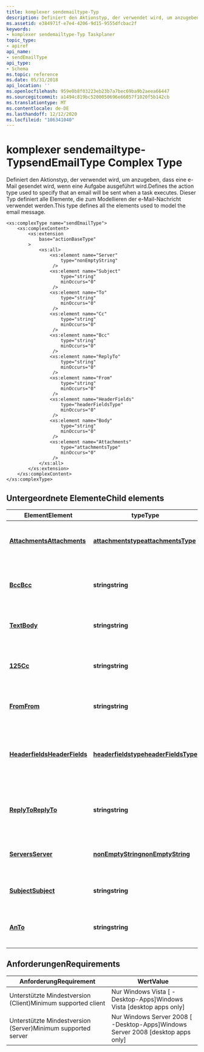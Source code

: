 ```yaml
---
title: komplexer sendemailtype-Typ
description: Definiert den Aktionstyp, der verwendet wird, um anzugeben, dass eine e-Mail gesendet wird, wenn eine Aufgabe ausgeführt wird. Dieser Typ definiert alle Elemente, die zum Modellieren der e-Mail-Nachricht verwendet werden.
ms.assetid: e384971f-e7e4-4206-9d15-9555dfcbac2f
keywords:
- komplexer sendemailtype-Typ Taskplaner
topic_type:
- apiref
api_name:
- sendEmailType
api_type:
- Schema
ms.topic: reference
ms.date: 05/31/2018
api_location: ''
ms.openlocfilehash: 959e0b8f03223eb23b7a7bec69ba9b2aeea66447
ms.sourcegitcommit: a1494c819bc5200050696e66057f1020f5b142cb
ms.translationtype: MT
ms.contentlocale: de-DE
ms.lasthandoff: 12/12/2020
ms.locfileid: "106341040"
---
```

# <a name="sendemailtype-complex-type"></a><span data-ttu-id="a1e9a-105">komplexer sendemailtype-Typ</span><span class="sxs-lookup"><span data-stu-id="a1e9a-105">sendEmailType Complex Type</span></span>

<span data-ttu-id="a1e9a-106">Definiert den Aktionstyp, der verwendet wird, um anzugeben, dass eine e-Mail gesendet wird, wenn eine Aufgabe ausgeführt wird.</span><span class="sxs-lookup"><span data-stu-id="a1e9a-106">Defines the action type used to specify that an email will be sent when a task executes.</span></span> <span data-ttu-id="a1e9a-107">Dieser Typ definiert alle Elemente, die zum Modellieren der e-Mail-Nachricht verwendet werden.</span><span class="sxs-lookup"><span data-stu-id="a1e9a-107">This type defines all the elements used to model the email message.</span></span>

``` syntax
<xs:complexType name="sendEmailType">
    <xs:complexContent>
        <xs:extension
            base="actionBaseType"
        >
            <xs:all>
                <xs:element name="Server"
                    type="nonEmptyString"
                 />
                <xs:element name="Subject"
                    type="string"
                    minOccurs="0"
                 />
                <xs:element name="To"
                    type="string"
                    minOccurs="0"
                 />
                <xs:element name="Cc"
                    type="string"
                    minOccurs="0"
                 />
                <xs:element name="Bcc"
                    type="string"
                    minOccurs="0"
                 />
                <xs:element name="ReplyTo"
                    type="string"
                    minOccurs="0"
                 />
                <xs:element name="From"
                    type="string"
                    minOccurs="0"
                 />
                <xs:element name="HeaderFields"
                    type="headerFieldsType"
                    minOccurs="0"
                 />
                <xs:element name="Body"
                    type="string"
                    minOccurs="0"
                 />
                <xs:element name="Attachments"
                    type="attachmentsType"
                    minOccurs="0"
                 />
            </xs:all>
        </xs:extension>
    </xs:complexContent>
</xs:complexType>
```

## <a name="child-elements"></a><span data-ttu-id="a1e9a-108">Untergeordnete Elemente</span><span class="sxs-lookup"><span data-stu-id="a1e9a-108">Child elements</span></span>



| <span data-ttu-id="a1e9a-109">Element</span><span class="sxs-lookup"><span data-stu-id="a1e9a-109">Element</span></span>                                                                        | <span data-ttu-id="a1e9a-110">type</span><span class="sxs-lookup"><span data-stu-id="a1e9a-110">Type</span></span>                                                                         | <span data-ttu-id="a1e9a-111">BESCHREIBUNG</span><span class="sxs-lookup"><span data-stu-id="a1e9a-111">Description</span></span>                                                                                      |
|--------------------------------------------------------------------------------|------------------------------------------------------------------------------|--------------------------------------------------------------------------------------------------|
| [<span data-ttu-id="a1e9a-112">**Attachments**</span><span class="sxs-lookup"><span data-stu-id="a1e9a-112">**Attachments**</span></span>](taskschedulerschema-attachments-sendemailtype-element.md)   | [<span data-ttu-id="a1e9a-113">**attachmentstype**</span><span class="sxs-lookup"><span data-stu-id="a1e9a-113">**attachmentsType**</span></span>](taskschedulerschema-attachmentstype-complextype.md)   | <span data-ttu-id="a1e9a-114">Gibt eine Liste der Anlagen in der e-Mail-Nachricht an.</span><span class="sxs-lookup"><span data-stu-id="a1e9a-114">Specifies a list of attachments in the email message.</span></span><br/>                                 |
| [<span data-ttu-id="a1e9a-115">**Bcc**</span><span class="sxs-lookup"><span data-stu-id="a1e9a-115">**Bcc**</span></span>](taskschedulerschema-bcc-sendemailtype-element.md)                   | <span data-ttu-id="a1e9a-116">**string**</span><span class="sxs-lookup"><span data-stu-id="a1e9a-116">**string**</span></span>                                                                   | <span data-ttu-id="a1e9a-117">Gibt die e-Mail-Adressen an, die in der Bcc-Zeile einer e-Mail verwendet werden.</span><span class="sxs-lookup"><span data-stu-id="a1e9a-117">Specifies the email addresses used on the Bcc line of an email message.</span></span><br/>               |
| [<span data-ttu-id="a1e9a-118">**Text**</span><span class="sxs-lookup"><span data-stu-id="a1e9a-118">**Body**</span></span>](taskschedulerschema-body-sendemailtype-element.md)                 | <span data-ttu-id="a1e9a-119">**string**</span><span class="sxs-lookup"><span data-stu-id="a1e9a-119">**string**</span></span>                                                                   | <span data-ttu-id="a1e9a-120">Gibt den Text im Textkörper der e-Mail-Nachricht an.</span><span class="sxs-lookup"><span data-stu-id="a1e9a-120">Specifies the text in the body of the email message.</span></span><br/>                                  |
| [<span data-ttu-id="a1e9a-121">**125**</span><span class="sxs-lookup"><span data-stu-id="a1e9a-121">**Cc**</span></span>](taskschedulerschema-cc-sendemailtype-element.md)                     | <span data-ttu-id="a1e9a-122">**string**</span><span class="sxs-lookup"><span data-stu-id="a1e9a-122">**string**</span></span>                                                                   | <span data-ttu-id="a1e9a-123">Gibt die e-Mail-Adressen an, die in der CC-Zeile einer e-Mail verwendet werden.</span><span class="sxs-lookup"><span data-stu-id="a1e9a-123">Specifies the email addresses used on the Cc line of an email message.</span></span><br/>                |
| [<span data-ttu-id="a1e9a-124">**From**</span><span class="sxs-lookup"><span data-stu-id="a1e9a-124">**From**</span></span>](taskschedulerschema-from-sendemailtype-element.md)                 | <span data-ttu-id="a1e9a-125">**string**</span><span class="sxs-lookup"><span data-stu-id="a1e9a-125">**string**</span></span>                                                                   | <span data-ttu-id="a1e9a-126">Gibt die e-Mail-Adresse des Absenders an.</span><span class="sxs-lookup"><span data-stu-id="a1e9a-126">Specifies the email address of the sender.</span></span><br/>                                            |
| [<span data-ttu-id="a1e9a-127">**Headerfields**</span><span class="sxs-lookup"><span data-stu-id="a1e9a-127">**HeaderFields**</span></span>](taskschedulerschema-headerfields-sendemailtype-element.md) | [<span data-ttu-id="a1e9a-128">**headerfieldstype**</span><span class="sxs-lookup"><span data-stu-id="a1e9a-128">**headerFieldsType**</span></span>](taskschedulerschema-headerfieldstype-complextype.md) | <span data-ttu-id="a1e9a-129">Gibt die Header Felder und deren Werte an, die im Header der e-Mail-Nachricht verwendet werden.</span><span class="sxs-lookup"><span data-stu-id="a1e9a-129">Specifies the header fields and their values used in the header of the email message.</span></span><br/> |
| [<span data-ttu-id="a1e9a-130">**ReplyTo**</span><span class="sxs-lookup"><span data-stu-id="a1e9a-130">**ReplyTo**</span></span>](taskschedulerschema-replyto-sendemailtype-element.md)           | <span data-ttu-id="a1e9a-131">**string**</span><span class="sxs-lookup"><span data-stu-id="a1e9a-131">**string**</span></span>                                                                   | <span data-ttu-id="a1e9a-132">Gibt die e-Mail-Adressen an, auf die in der e-Mail geantwortet wird.</span><span class="sxs-lookup"><span data-stu-id="a1e9a-132">Specifies the email addresses that are replied to in the email message.</span></span><br/>               |
| [<span data-ttu-id="a1e9a-133">**Servers**</span><span class="sxs-lookup"><span data-stu-id="a1e9a-133">**Server**</span></span>](taskschedulerschema-server-sendemailtype-element.md)             | [<span data-ttu-id="a1e9a-134">**nonEmptyString**</span><span class="sxs-lookup"><span data-stu-id="a1e9a-134">**nonEmptyString**</span></span>](taskschedulerschema-nonemptystring-simpletype.md)      | <span data-ttu-id="a1e9a-135">Gibt den e-Mail-Server an, mit dem die e-Mail gesendet wird.</span><span class="sxs-lookup"><span data-stu-id="a1e9a-135">Specifies the email server used to send the email message.</span></span> <br/>                           |
| [<span data-ttu-id="a1e9a-136">**Subject**</span><span class="sxs-lookup"><span data-stu-id="a1e9a-136">**Subject**</span></span>](taskschedulerschema-subject-sendemailtype-element.md)           | <span data-ttu-id="a1e9a-137">**string**</span><span class="sxs-lookup"><span data-stu-id="a1e9a-137">**string**</span></span>                                                                   | <span data-ttu-id="a1e9a-138">Gibt den Betreff der e-Mail-Nachricht an.</span><span class="sxs-lookup"><span data-stu-id="a1e9a-138">Specifies the subject of the email message.</span></span><br/>                                           |
| [<span data-ttu-id="a1e9a-139">**An**</span><span class="sxs-lookup"><span data-stu-id="a1e9a-139">**To**</span></span>](taskschedulerschema-to-sendemailtype-element.md)                     | <span data-ttu-id="a1e9a-140">**string**</span><span class="sxs-lookup"><span data-stu-id="a1e9a-140">**string**</span></span>                                                                   | <span data-ttu-id="a1e9a-141">Gibt die e-Mail-Adressen an, an die die e-Mail gesendet wird.</span><span class="sxs-lookup"><span data-stu-id="a1e9a-141">Specifies the email addresses to which the email will be sent.</span></span><br/>                        |



## <a name="requirements"></a><span data-ttu-id="a1e9a-142">Anforderungen</span><span class="sxs-lookup"><span data-stu-id="a1e9a-142">Requirements</span></span>



| <span data-ttu-id="a1e9a-143">Anforderung</span><span class="sxs-lookup"><span data-stu-id="a1e9a-143">Requirement</span></span> | <span data-ttu-id="a1e9a-144">Wert</span><span class="sxs-lookup"><span data-stu-id="a1e9a-144">Value</span></span> |
|-------------------------------------|------------------------------------------------------|
| <span data-ttu-id="a1e9a-145">Unterstützte Mindestversion (Client)</span><span class="sxs-lookup"><span data-stu-id="a1e9a-145">Minimum supported client</span></span><br/> | <span data-ttu-id="a1e9a-146">Nur Windows Vista \[ -Desktop-Apps\]</span><span class="sxs-lookup"><span data-stu-id="a1e9a-146">Windows Vista \[desktop apps only\]</span></span><br/>       |
| <span data-ttu-id="a1e9a-147">Unterstützte Mindestversion (Server)</span><span class="sxs-lookup"><span data-stu-id="a1e9a-147">Minimum supported server</span></span><br/> | <span data-ttu-id="a1e9a-148">Nur Windows Server 2008 \[ -Desktop-Apps\]</span><span class="sxs-lookup"><span data-stu-id="a1e9a-148">Windows Server 2008 \[desktop apps only\]</span></span><br/> |



 

 





